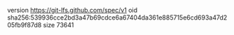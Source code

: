 version https://git-lfs.github.com/spec/v1
oid sha256:539936cce2bd3a47b69cdce6a67404da361e885715e6cd693a47d205fb9f87d8
size 73641
